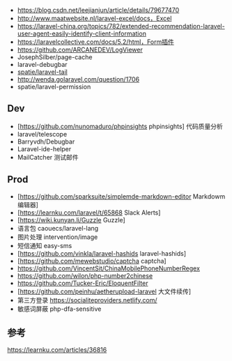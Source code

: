 - https://blog.csdn.net/leejianjun/article/details/79677470
- http://www.maatwebsite.nl/laravel-excel/docs，Excel
- https://laravel-china.org/topics/782/extended-recommendation-laravel-user-agent-easily-identify-client-information
- https://laravelcollective.com/docs/5.2/html，Form插件
- https://github.com/ARCANEDEV/LogViewer
- JosephSilber/page-cache
- laravel-debugbar
- [spatie/laravel-tail](https://github.com/spatie/laravel-tail)
- http://wenda.golaravel.com/question/1706
- spatie/laravel-permission

## Dev

* [https://github.com/nunomaduro/phpinsights phpinsights] 代码质量分析
* laravel/telescope
* Barryvdh/Debugbar
* Laravel-ide-helper
* MailCatcher 测试邮件

## Prod

* [https://github.com/sparksuite/simplemde-markdown-editor Markdowm 编辑器]
* [https://learnku.com/laravel/t/65868 Slack Alerts]
* [https://wiki.kunyan.li/Guzzle Guzzle]
* 语言包 caouecs/laravel-lang
* 图片处理 intervention/image
* 短信通知 easy-sms
* [https://github.com/vinkla/laravel-hashids laravel-hashids]
* [https://github.com/mewebstudio/captcha captcha]
* https://github.com/VincentSit/ChinaMobilePhoneNumberRegex
* https://github.com/wilon/php-number2chinese
* https://github.com/Tucker-Eric/EloquentFilter
* [https://github.com/peinhu/aetherupload-laravel 大文件续传]
* 第三方登录 https://socialiteproviders.netlify.com/
* 敏感词屏蔽 php-dfa-sensitive

## 参考

https://learnku.com/articles/36816
